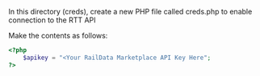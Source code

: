 In this directory (creds), create a new PHP file called creds.php to enable connection to the RTT API

Make the contents as follows:

```php
<?php
    $apikey = "<Your RailData Marketplace API Key Here";
?>
```
